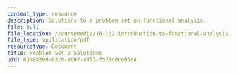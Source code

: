 ```yaml
---
content_type: resource
description: Solutions to a problem set on functional analysis.
file: null
file_location: /coursemedia/18-102-introduction-to-functional-analysis-spring-2009/63a8e39d03c0e007a353f528c0ceb5c4_MIT18_102s09_sol_pset02.pdf
file_type: application/pdf
resourcetype: Document
title: Problem Set 2 Solutions
uid: 63a8e39d-03c0-e007-a353-f528c0ceb5c4
---
```

